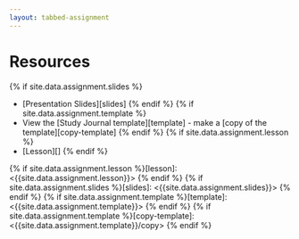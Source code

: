 ```yaml
---
layout: tabbed-assignment
---
```


# Resources

{% if site.data.assignment.slides %}
* [Presentation Slides][slides]
{% endif %}
{% if site.data.assignment.template %}
* View the [Study Journal template][template] - make a [copy of the template][copy-template]
{% endif %}
{% if site.data.assignment.lesson %}
* [Lesson][]
{% endif %}

<!-- Don't edit links here, change them in _data/assignment.yml instead. -->

{% if site.data.assignment.lesson   %}[lesson]:        <{{site.data.assignment.lesson}}>        {% endif %}
{% if site.data.assignment.slides   %}[slides]:        <{{site.data.assignment.slides}}>        {% endif %}
{% if site.data.assignment.template %}[template]:      <{{site.data.assignment.template}}>      {% endif %}
{% if site.data.assignment.template %}[copy-template]: <{{site.data.assignment.template}}/copy> {% endif %}
